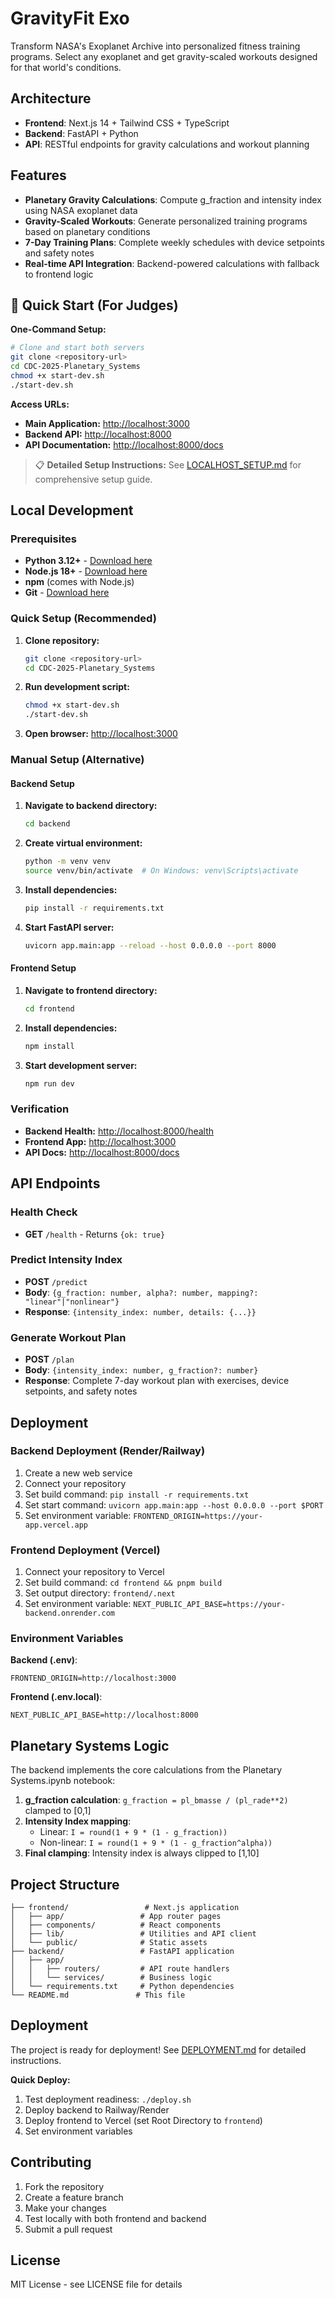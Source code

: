 # GravityFit Exo

Transform NASA's Exoplanet Archive into personalized fitness training programs. Select any exoplanet and get gravity-scaled workouts designed for that world's conditions.

## Architecture

- **Frontend**: Next.js 14 + Tailwind CSS + TypeScript
- **Backend**: FastAPI + Python
- **API**: RESTful endpoints for gravity calculations and workout planning

## Features

- **Planetary Gravity Calculations**: Compute g_fraction and intensity index using NASA exoplanet data
- **Gravity-Scaled Workouts**: Generate personalized training programs based on planetary conditions
- **7-Day Training Plans**: Complete weekly schedules with device setpoints and safety notes
- **Real-time API Integration**: Backend-powered calculations with fallback to frontend logic

## 🚀 Quick Start (For Judges)

**One-Command Setup:**
```bash
# Clone and start both servers
git clone <repository-url>
cd CDC-2025-Planetary_Systems
chmod +x start-dev.sh
./start-dev.sh
```

**Access URLs:**
- **Main Application:** [http://localhost:3000](http://localhost:3000)
- **Backend API:** [http://localhost:8000](http://localhost:8000)
- **API Documentation:** [http://localhost:8000/docs](http://localhost:8000/docs)

> 📋 **Detailed Setup Instructions:** See [LOCALHOST_SETUP.md](./LOCALHOST_SETUP.md) for comprehensive setup guide.

## Local Development

### Prerequisites

- **Python 3.12+** - [Download here](https://www.python.org/downloads/)
- **Node.js 18+** - [Download here](https://nodejs.org/)
- **npm** (comes with Node.js)
- **Git** - [Download here](https://git-scm.com/)

### Quick Setup (Recommended)

1. **Clone repository:**
   ```bash
   git clone <repository-url>
   cd CDC-2025-Planetary_Systems
   ```

2. **Run development script:**
   ```bash
   chmod +x start-dev.sh
   ./start-dev.sh
   ```

3. **Open browser:** [http://localhost:3000](http://localhost:3000)

### Manual Setup (Alternative)

#### Backend Setup

1. **Navigate to backend directory:**
   ```bash
   cd backend
   ```

2. **Create virtual environment:**
   ```bash
   python -m venv venv
   source venv/bin/activate  # On Windows: venv\Scripts\activate
   ```

3. **Install dependencies:**
   ```bash
   pip install -r requirements.txt
   ```

4. **Start FastAPI server:**
   ```bash
   uvicorn app.main:app --reload --host 0.0.0.0 --port 8000
   ```

#### Frontend Setup

1. **Navigate to frontend directory:**
   ```bash
   cd frontend
   ```

2. **Install dependencies:**
   ```bash
   npm install
   ```

3. **Start development server:**
   ```bash
   npm run dev
   ```

### Verification

- **Backend Health:** [http://localhost:8000/health](http://localhost:8000/health)
- **Frontend App:** [http://localhost:3000](http://localhost:3000)
- **API Docs:** [http://localhost:8000/docs](http://localhost:8000/docs)

## API Endpoints

### Health Check
- **GET** `/health` - Returns `{ok: true}`

### Predict Intensity Index
- **POST** `/predict`
- **Body**: `{g_fraction: number, alpha?: number, mapping?: "linear"|"nonlinear"}`
- **Response**: `{intensity_index: number, details: {...}}`

### Generate Workout Plan
- **POST** `/plan`
- **Body**: `{intensity_index: number, g_fraction?: number}`
- **Response**: Complete 7-day workout plan with exercises, device setpoints, and safety notes

## Deployment

### Backend Deployment (Render/Railway)

1. Create a new web service
2. Connect your repository
3. Set build command: `pip install -r requirements.txt`
4. Set start command: `uvicorn app.main:app --host 0.0.0.0 --port $PORT`
5. Set environment variable: `FRONTEND_ORIGIN=https://your-app.vercel.app`

### Frontend Deployment (Vercel)

1. Connect your repository to Vercel
2. Set build command: `cd frontend && pnpm build`
3. Set output directory: `frontend/.next`
4. Set environment variable: `NEXT_PUBLIC_API_BASE=https://your-backend.onrender.com`

### Environment Variables

**Backend (.env)**:
```
FRONTEND_ORIGIN=http://localhost:3000
```

**Frontend (.env.local)**:
```
NEXT_PUBLIC_API_BASE=http://localhost:8000
```

## Planetary Systems Logic

The backend implements the core calculations from the Planetary Systems.ipynb notebook:

1. **g_fraction calculation**: `g_fraction = pl_bmasse / (pl_rade**2)` clamped to [0,1]
2. **Intensity Index mapping**: 
   - Linear: `I = round(1 + 9 * (1 - g_fraction))`
   - Non-linear: `I = round(1 + 9 * (1 - g_fraction^alpha))`
3. **Final clamping**: Intensity index is always clipped to [1,10]

## Project Structure

```
├── frontend/                 # Next.js application
│   ├── app/                 # App router pages
│   ├── components/          # React components
│   ├── lib/                 # Utilities and API client
│   └── public/              # Static assets
├── backend/                 # FastAPI application
│   ├── app/
│   │   ├── routers/         # API route handlers
│   │   └── services/        # Business logic
│   └── requirements.txt     # Python dependencies
└── README.md               # This file
```

## Deployment

The project is ready for deployment! See [DEPLOYMENT.md](./DEPLOYMENT.md) for detailed instructions.

**Quick Deploy:**
1. Test deployment readiness: `./deploy.sh`
2. Deploy backend to Railway/Render
3. Deploy frontend to Vercel (set Root Directory to `frontend`)
4. Set environment variables

## Contributing

1. Fork the repository
2. Create a feature branch
3. Make your changes
4. Test locally with both frontend and backend
5. Submit a pull request

## License

MIT License - see LICENSE file for details